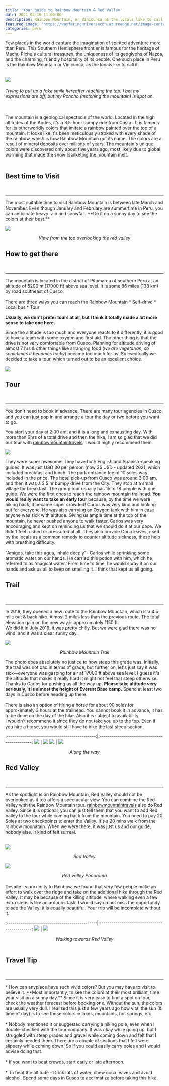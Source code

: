 ```yaml
---
title: 'Your guide to Rainbow Mountain & Red Valley'
date: 2021-08-10 11:00:00
description: Rainbow Mountain, or Vinicunca as the locals like to call it, is a geological spectacle of the world. Located in the high altitudes of the Andes, it's a 3.5-hour bumpy ride from Cusco. It is famous for its otherworldly colors that imitate a rainbow painted over the top of a mountain.
featured_image: 'https://wayfaringuniversecdn.azureedge.net/image-container/thumbnails/peru/rainbowMountainThumbnail.jpg'
categories: peru
---
```


Few places in the world capture the imagination of spirited adventure more than Peru. This Southern Hemisphere frontier is famous for the heritage of Machu Pichu's cultural treasures, the uniqueness of its geoglyphs of Nazca, and the charming, friendly hospitality of its people. One such place in Peru is the Rainbow Mountain or Vinicunca, as the locals like to call it. <br><br>

![]({{site.data.settings.basic_settings.cdn_url}}/peru/rainbowmountain/vinicunca.jpg)

###### *Trying to put up a fake smile hereafter reaching the top. I bet my expressions are off, but my Poncho (matching the mountain) is spot on.* <br><br>

The mountain is a geological spectacle of the world. Located in the high altitudes of the Andes, it's a 3.5-hour bumpy ride from Cusco. It is famous for its otherworldly colors that imitate a rainbow painted over the top of a mountain. It looks like it's been meticulously stroked with every shade of the rainbow, which is how Rainbow Mountain got its name. The colors are a result of mineral deposits over millions of years. The mountain's unique colors were discovered only about five years ago, most likely due to global warming that made the snow blanketing the mountain melt.<br><br>

## Best time to Visit
<br>
<hr>
The most suitable time to visit Rainbow Mountain is between late March and November. Even though January and February are summertime in Peru, you can anticipate heavy rain and snowfall. **Do it on a sunny day to see the colors at their best.**

![]({{site.data.settings.basic_settings.cdn_url}}/peru/rainbowmountain/rainbowmountaintour.jpg)
<center class="image-caption"><i>View from the top overlooking the red valley</i></center>


## How to get there
<br>
<hr>
The mountain is located in the district of Pitumarca of southern Peru at an altitude of 5200 m (17000 ft) above sea level. It is some 86 miles (138 km) by road southeast of Cusco.
<br><br>
There are three ways you can reach the Rainbow Mountain
* Self-drive
* Local bus
* Tour

**Usually, we don't prefer tours at all, but I think it totally made a lot more sense to take one here.**


Since the altitude is too much and everyone reacts to it differently, it is good to have a team with some oxygen and first aid. The other thing is that the drive is not very comfortable from Cusco. Planning for altitude driving of almost 7 hrs & other things like arranging food (*we are vegetarian, so sometimes it becomes tricky*) became too much for us. So eventually we decided to take a tour, which turned out to be an excellent choice.

![]({{site.data.settings.basic_settings.cdn_url}}/peru/rainbowmountain/rainbowmountainperu.jpg)

## Tour
<br>
<hr>
You don't need to book in advance. There are many tour agencies in Cusco, and you can just pop in and arrange a tour the day or two before you want to go.

You start your day at 2:00 am, and it is a long and exhausting day. With more than 6hrs of a total drive and then the hike, I am so glad that we did our tour with [rainbowmountaintravels](https://www.rainbowmountaintravels.com/). I would highly recommend them.

![]({{site.data.settings.basic_settings.cdn_url}}/peru/rainbowmountain/winicuncaperu.jpg)


They were super awesome! They have both English and Spanish-speaking guides. It was just USD 30 per person (now 35 USD - updated 2021, which included breakfast and lunch. The park entrance fee of 10 soles was included in the price. The hotel pick-up from Cusco was around 3:00 am, and then it was a 3.5 hr bumpy drive from the City. They stop at a small village for breakfast. The group tour usually has 15 to 18 people with one guide. We were the first ones to reach the rainbow mountain trailhead. **You would really want to take an early tour** because, by the time we were hiking back, it became super crowded! Carlos was very kind and looking out for everyone. He was also carrying an Oxygen tank with him in case anyone was sick with altitude. Giving us ample time at the top of the mountain, he never pushed anyone to walk faster. Carlos was very encouraging and kept on reminding us that we should do it at our pace. We didn't feel rushed or pressured at all. They also provide Coca leaves, used by the locals as a common remedy to counter altitude sickness, these help with breathing difficulty.
<br><br>
"Amigos, take this agua, inhale deeply"- Carlos while sprinkling some aromatic water on our hands. He carried this potion with him, which he referred to as 'magical water.' From time to time, he would spray it on our hands and ask us all to keep on smelling it. I think that kept us all going.


## Trail
<br>
<hr>
In 2019, they opened a new route to the Rainbow Mountain, which is a 4.5 mile out & back hike. Almost 2 miles less than the previous route. The total elevation gain on the new way is approximately 1150 ft.
<br>
We did it in July 2019, it was pretty chilly. But we were glad there was no wind, and it was a clear sunny day.


![]({{site.data.settings.basic_settings.cdn_url}}/peru/rainbowmountain/rainbowmountaintrail.jpg)
<center class="image-caption"><i>Rainbow Mountain Trail</i></center>

The photo does absolutely no justice to how steep this grade was. Initially, the trail was not bad in terms of grade, but further on, let's just say it was sick—everyone was gasping for air at 17000 ft above sea level. I guess it's the altitude that makes it really hard it might not feel that steep otherwise. Thanks to Carlos for pushing us all the way up. **Please take altitude very seriously, it is almost the height of Everest Base camp.** Spend at least two days in Cusco before heading up there.<br><br>
There is also an option of hiring a horse for about 90 soles for approximately 3 hours at the trailhead. You cannot book it in advance, it has to be done on the day of the hike. Also it is subject to availability. <br>I wouldn't recommend it since they do not take you up to the top. Even if you hire a horse, you would still have to hike the last steep section.

:--------------------------------------------:|:--------------------------------------------:
![]({{site.data.settings.basic_settings.cdn_url}}/peru/rainbowmountain/vinicuncatrail.jpg) |  ![]({{site.data.settings.basic_settings.cdn_url}}/peru/rainbowmountain/rainbowmountaintrek.jpg)
![]({{site.data.settings.basic_settings.cdn_url}}/peru/rainbowmountain/rainbowAuzangate.jpg) | ![]({{site.data.settings.basic_settings.cdn_url}}/peru/rainbowmountain/vinicuncatrek.jpg)

<center class="image-caption"><i>Along the way</i></center>

## Red Valley
<br>
<hr>

As the spotlight is on Rainbow Mountain, Red Valley should not be overlooked as it too offers a spectacular view. You can combine the Red Valley with the Rainbow Mountain tour. [rainbowmountaintravels](https://www.rainbowmountaintravels.com/) also do Red Valley. Since it is optional, you can just tell them that you want to add Red Valley to the tour while coming back from the mountain. You need to pay 20 Soles at two checkpoints to enter the Valley. It's a 20 mins walk from the rainbow mounatain. When we were there, it was just us and our guide, nobody else. It kind of felt surreal.<br><br>

![]({{site.data.settings.basic_settings.cdn_url}}/peru/rainbowmountain/vallerojopitumarcaperu.jpg)
<center class="image-caption"><i>Red Valley</i></center>


![]({{site.data.settings.basic_settings.cdn_url}}/peru/rainbowmountain/redvalleyperupanorama.jpg)
<center class="image-caption"><i>Red Valley Panorama</i></center>



<br>
Despite its proximity to Rainbow, we found that very few people make an effort to walk over the ridge and take on the additional hike through the Red Valley. It may be because of the killing altitude, where walking even a few extra steps is like an arduous task. I would say do not miss the opportunity to see the Valley; it is equally beautiful. Your trip will be incomplete without it.

:--------------------------------------------:|:--------------------------------------------:
![]({{site.data.settings.basic_settings.cdn_url}}/peru/rainbowmountain/redvalleyperu.jpg) |  ![]({{site.data.settings.basic_settings.cdn_url}}/peru/rainbowmountain/vallerojopitumarca.jpg)

<center class="image-caption"><i>Walking towards Red Valley</i></center>
<br>

## Travel Tip
<br>
<hr>
* How can anyplace have such vivid colors? But you may have to visit to believe it. **Most importantly, to see the colors at their most brilliant, time your visit on a sunny day.** Since it is very easy to find a spot on tour, check the weather forecast before booking one. Without the sun, the colors are usually very dull.
I realized this just a few years ago how vital the sun (& time of day) is to see those colors in lakes, mountains, hot springs, etc.<br><br>
* Nobody mentioned it or suggested carrying a hiking pole, even when I double-checked with the tour company. It was okay while going up, but I struggled with steep grades and gravel while coming down and felt that I certainly needed them. There are a couple of sections that I felt were slippery while coming down. So if you could easily carry poles and I would advise doing that.<br><br>
* If you want to beat crowds, start early or late afternoon.<br><br>
* To beat the altitude - Drink lots of water, chew coca leaves and avoid alcohol. Spend some days in Cusco to acclimatize before taking this hike.
<br>
